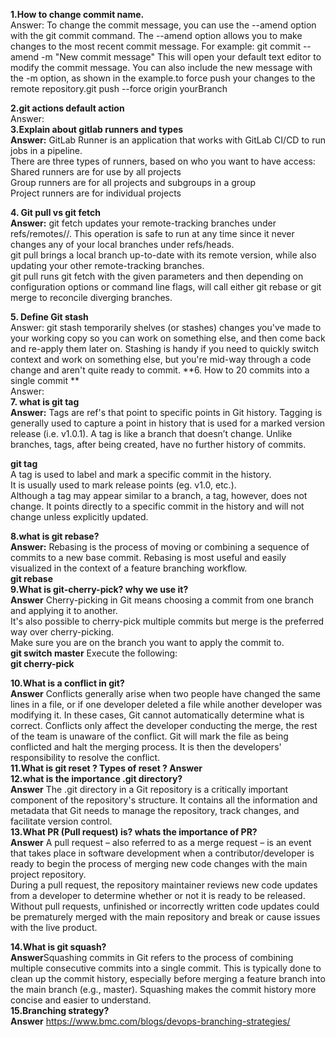 **1.How to change commit name.**  
Answer: To change the commit message, you can use the --amend option with the git commit command. The --amend option allows you to make changes to the most recent commit message. For example: git commit --amend -m "New commit message" This will open your default text editor to modify the commit message. You can also include the new message with the -m option, as shown in the example.to force push your changes to the remote repository.git push --force origin yourBranch

**2.git actions default action**  
Answer:  
**3.Explain about gitlab runners and types    
Answer:** GitLab Runner is an application that works with GitLab CI/CD to run jobs in a pipeline.  
There are three types of runners, based on who you want to have access:  
Shared runners are for use by all projects  
Group runners are for all projects and subgroups in a group  
Project runners are for individual projects  

**4. Git pull vs git fetch    
Answer:**  git fetch updates your remote-tracking branches under refs/remotes/<remote>/. This operation is safe to run at any time since it never changes any of your local branches under refs/heads.  
git pull brings a local branch up-to-date with its remote version, while also updating your other remote-tracking branches.  
git pull runs git fetch with the given parameters and then depending on configuration options or command line flags, will call either git rebase or git merge to reconcile diverging branches.  

**5. Define Git stash**  
Answer:  git stash temporarily shelves (or stashes) changes you've made to your working copy so you can work on something else, and then come back and re-apply them later on. Stashing is handy if you need to quickly switch context and work on something else, but you're mid-way through a code change and aren't quite ready to commit.
**6. How to 20 commits into a single commit **  
Answer:    
**7. what is git tag**  
**Answer:** Tags are ref's that point to specific points in Git history. Tagging is generally used to capture a point in history that is used for a marked version release (i.e. v1.0.1). A tag is like a branch that doesn’t change. Unlike branches, tags, after being created, have no further history of commits.  
 
 **git tag <tagname>**  
 A tag is used to label and mark a specific commit in the history.    
It is usually used to mark release points (eg. v1.0, etc.).    
Although a tag may appear similar to a branch, a tag, however, does not change. It points directly to a specific commit in the history and will not change unless explicitly updated.  

**8.what is git rebase?  
Answer:** Rebasing is the process of moving or combining a sequence of commits to a new base commit. Rebasing is most useful and easily visualized in the context of a feature branching workflow.   
**git rebase <base>**   
**9.What is git-cherry-pick? why we use it?    
Answer**   Cherry-picking in Git means choosing a commit from one branch and applying it to another.    
It's also possible to cherry-pick multiple commits but merge is the preferred way over cherry-picking.  
Make sure you are on the branch you want to apply the commit to.  
**git switch master**
Execute the following:  
**git cherry-pick <commit-hash>**  

**10.What is a conflict in git?    
Answer**  Conflicts generally arise when two people have changed the same lines in a file, or if one developer deleted a file while another developer was modifying it. In these cases, Git cannot automatically determine what is correct. Conflicts only affect the developer conducting the merge, the rest of the team is unaware of the conflict. Git will mark the file as being conflicted and halt the merging process. It is then the developers' responsibility to resolve the conflict.  
**11.What is git reset ? Types of reset ?   Answer**   
**12.what is the importance .git directory?    
Answer**   The .git directory in a Git repository is a critically important component of the repository's structure. It contains all the information and metadata that Git needs to manage the repository, track changes, and facilitate version control.  
**13.What PR (Pull request) is? whats the importance of PR?  
Answer** A pull request – also referred to as a merge request – is an event that takes place in software development when a contributor/developer is ready to begin the process of merging new code changes with the main project repository.  
During a pull request, the repository maintainer reviews new code updates from a developer to determine whether or not it is ready to be released. Without pull requests, unfinished or incorrectly written code updates could be prematurely merged with the main repository and break or cause issues with the live product.  

**14.What is git squash?    
Answer**Squashing commits in Git refers to the process of combining multiple consecutive commits into a single commit. This is typically done to clean up the commit history, especially before merging a feature branch into the main branch (e.g., master). Squashing makes the commit history more concise and easier to understand.  
**15.Branching strategy?   
Answer** https://www.bmc.com/blogs/devops-branching-strategies/ 
